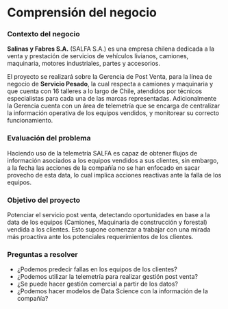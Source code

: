 # Comprensión del negocio

### Contexto del negocio

**Salinas y Fabres S.A.** (SALFA S.A.) es una empresa chilena dedicada a la venta y prestación de servicios de vehículos livianos, camiones, maquinaria, motores industriales, partes y accesorios.

El proyecto se realizará sobre la Gerencia de Post Venta, para la línea de negocio de **Servicio Pesado**, la cual respecta a camiones y maquinaria y que cuenta con 16 talleres a lo largo de Chile, atendidos por técnicos especialistas para cada una de las marcas representadas. Adicionalmente la Gerencia cuenta con un área de telemetría que se encarga de centralizar la información operativa de los equipos vendidos, y monitorear su correcto funcionamiento.

### Evaluación del problema

Haciendo uso de la telemetría SALFA es capaz de obtener flujos de información asociados a los equipos vendidos a sus clientes, sin embargo, a la fecha las acciones de la compañía no se han enfocado en sacar provecho de esta data, lo cual implica acciones reactivas ante la falla de los equipos.

### Objetivo del proyecto

Potenciar el servicio post venta, detectando oportunidades en base a la data de los equipos (Camiones, Maquinaria de construcción y forestal) vendida a los clientes. Esto supone comenzar a trabajar con una mirada más proactiva ante los potenciales requerimientos de los clientes.

### Preguntas a resolver

- ¿Podemos predecir fallas en los equipos de los clientes?
- ¿Podemos utilizar la telemetría para realizar gestión post venta?
- ¿Se puede hacer gestión comercial a partir de los datos?
- ¿Podemos hacer modelos de Data Science con la información de la compañía?
